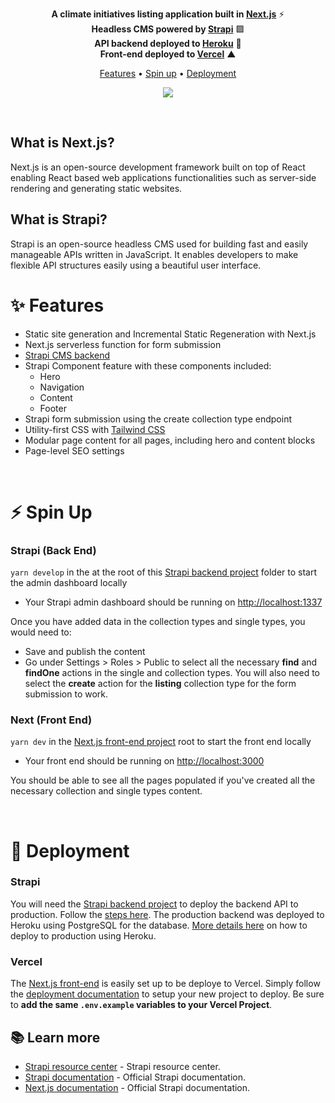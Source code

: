 <p align="center">
  <strong>A climate initiatives listing application built in <a href="https://nextjs.org" target="_blank">Next.js</a></strong> ⚡<br />
  <strong>Headless CMS powered by <a href="https://strapi.io" target="_blank">Strapi</a></strong> 🟪<br />
  <strong>API backend deployed to <a href="https://heroku.com/" target="_blank">Heroku</a></strong> 🔳<br />
  <strong>Front-end deployed to <a href="https://vercel.com/" target="_blank">Vercel</a></strong> ▲<br />
</p>

<p align="center">
    <a href="#-features">Features</a> •
    <a href="#-spin-up">Spin up</a> •
    <a href="#-deployment">Deployment</a>
</p>

<p align="center">
  <img src="https://i.ibb.co/Z2fCg2h/357e3536-2afc-437c-b025-4ae3db80725e.png" align="center" />
</p>

<br />

## What is Next.js?

Next.js is an open-source development framework built on top of React enabling React based web applications functionalities such as server-side rendering and generating static websites.


## What is Strapi?

Strapi is an open-source headless CMS used for building fast and easily manageable APIs written in JavaScript. It enables developers to make flexible API structures easily using a beautiful user interface.

# ✨ Features

- Static site generation and Incremental Static Regeneration with Next.js
- Next.js serverless function for form submission
- [Strapi CMS backend](https://github.com/jaepass/strapi-climate-api)
- Strapi Component feature with these components included:
  - Hero
  - Navigation
  - Content
  - Footer
- Strapi form submission using the create collection type endpoint
- Utility-first CSS with [Tailwind CSS](https://tailwindcss.com)
- Modular page content for all pages, including hero and content blocks
- Page-level SEO settings

<br />

# ⚡ Spin Up

### Strapi (Back End)
`yarn develop` in the at the root of this [Strapi backend project](https://github.com/jaepass/strapi-climate-api) folder to start the admin dashboard locally
   - Your Strapi admin dashboard should be running on [http://localhost:1337](http://localhost:1337)

Once you have added data in the collection types and single types, you would need to:
- Save and publish the content
- Go under Settings > Roles > Public to select all the necessary **find** and **findOne** actions in the single and collection types. You will also need to select the **create** action for the **listing** collection type for the form submission to work.

### Next (Front End)
`yarn dev` in the [Next.js front-end project](https://github.com/jaepass/strapi-nextjs-climate) root to start the front end locally
   - Your front end should be running on [http://localhost:3000](http://localhost:3000)

You should be able to see all the pages populated if you've created all the necessary collection and single types content.

<br />

# 🚀 Deployment

### Strapi
You will need the [Strapi backend project](https://github.com/jaepass/strapi-climate-api) to deploy the backend API to production. Follow the [steps here](https://strapi.io/documentation/v3.x/admin-panel/deploy.html#deployment). The production backend was deployed to Heroku using PostgreSQL for the database. [More details here](https://docs.strapi.io/developer-docs/latest/setup-deployment-guides/deployment/hosting-guides/heroku.html#heroku) on how to deploy to production using Heroku.

### Vercel
The [Next.js front-end](https://github.com/jaepass/strapi-nextjs-climate) is easily set up to be deploye to Vercel. Simply follow the [deployment documentation](https://nextjs.org/docs/deployment) to setup your new project to deploy. Be sure to **add the same `.env.example` variables to your Vercel Project**.

## 📚 Learn more

- [Strapi resource center](https://strapi.io/resource-center) - Strapi resource center.
- [Strapi documentation](https://docs.strapi.io) - Official Strapi documentation.
- [Next.js documentation](https://nextjs.org/docs) - Official Strapi documentation.
